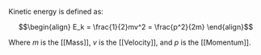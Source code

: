 Kinetic energy is defined as: 

$$\begin{align} E_k = \frac{1}{2}mv^2 = \frac{p^2}{2m} \end{align}$$

Where $m$ is the [[Mass]], $v$ is the [[Velocity]], and $p$ is the [[Momentum]].

